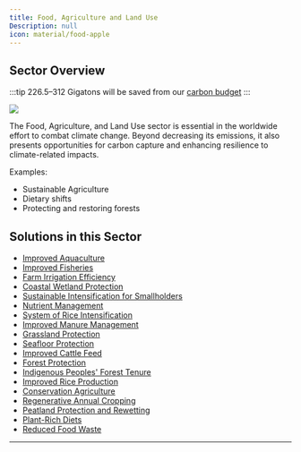 ```yaml
---
title: Food, Agriculture and Land Use
Description: null
icon: material/food-apple
---
```


## Sector Overview

:::tip 226.5–312 Gigatons will be saved from our [carbon budget](../glossary/#carbon-budget)
:::

![](/../static/img/food-agriculture-and-land-use.jpg)

The Food, Agriculture, and Land Use sector is essential in the worldwide effort to combat climate change. Beyond decreasing its emissions, it also presents opportunities for carbon capture and enhancing resilience to climate-related impacts.

Examples:

* Sustainable Agriculture
* Dietary shifts
* Protecting and restoring forests

## Solutions in this Sector

* [Improved Aquaculture](../solution-improved-aquaculture)
* [Improved Fisheries](../solution-improved-fisheries)
* [Farm Irrigation Efficiency](../solution-farm-irrigation-efficiency)
* [Coastal Wetland Protection](../solution-coastal-wetland-protection)
* [Sustainable Intensification for Smallholders](../solution-sustainable-intensification-for-smallholders)
* [Nutrient Management](../solution-nutrient-management)
* [System of Rice Intensification](../solution-system-of-rice-intensification)
* [Improved Manure Management](../solution-improved-manure-management)
* [Grassland Protection](../solution-grassland-protection)
* [Seafloor Protection](../solution-seafloor-protection)
* [Improved Cattle Feed](../solution-improved-cattle-feed)
* [Forest Protection](../solution-forest-protection)
* [Indigenous Peoples' Forest Tenure](../solution-indigenous-peoples-forest-tenure)
* [Improved Rice Production](../solution-improved-rice-production)
* [Conservation Agriculture](../solution-conservation-agriculture)
* [Regenerative Annual Cropping](../solution-regenerative-annual-cropping)
* [Peatland Protection and Rewetting](../solution-peatland-protection-and-rewetting)
* [Plant-Rich Diets](../solution-plant-rich-diets)
* [Reduced Food Waste](../solution-reduced-food-waste)
- - -

